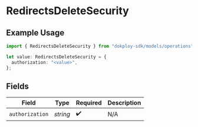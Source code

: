# RedirectsDeleteSecurity

## Example Usage

```typescript
import { RedirectsDeleteSecurity } from "dokploy-sdk/models/operations";

let value: RedirectsDeleteSecurity = {
  authorization: "<value>",
};
```

## Fields

| Field              | Type               | Required           | Description        |
| ------------------ | ------------------ | ------------------ | ------------------ |
| `authorization`    | *string*           | :heavy_check_mark: | N/A                |